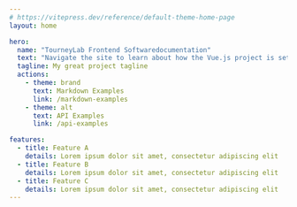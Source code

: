 ```yaml
---
# https://vitepress.dev/reference/default-theme-home-page
layout: home

hero:
  name: "TourneyLab Frontend Softwaredocumentation"
  text: "Navigate the site to learn about how the Vue.js project is setup for TourneyLab."
  tagline: My great project tagline
  actions:
    - theme: brand
      text: Markdown Examples
      link: /markdown-examples
    - theme: alt
      text: API Examples
      link: /api-examples

features:
  - title: Feature A
    details: Lorem ipsum dolor sit amet, consectetur adipiscing elit
  - title: Feature B
    details: Lorem ipsum dolor sit amet, consectetur adipiscing elit
  - title: Feature C
    details: Lorem ipsum dolor sit amet, consectetur adipiscing elit
---
```


